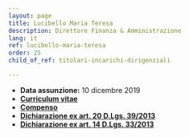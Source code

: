 ```yaml
---
layout: page
title: Lucibello Maria Teresa
description: Direttore Finanza & Amministrazione
lang: it
ref: lucibello-maria-teresa
order: 25
child_of_ref: titolari-incarichi-dirigenziali

---
```


* **Data assunzione:** 10 dicembre 2019
* [**Curriculum vitae**](./curriculum.pdf)
* [**Compenso**](./compenso.pdf)
* [**Dichiarazione ex art. 20 D.Lgs. 39/2013**](./art-20.pdf)
* [**Dichiarazione ex art. 14 D.Lgs. 33/2013**](./art-14.pdf)
